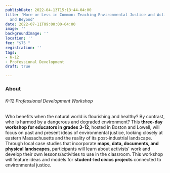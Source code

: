 ```yaml
---
publishDate: 2022-04-13T15:13:44-04:00
title: 'More or Less in Common: Teaching Environmental Justice and Activism in Massachusetts
  and Beyond'
date: 2022-07-11T09:00:00-04:00
image: ''
backgroundImage: ''
location: ''
fee: "$75 "
registration: ''
tags:
- K-12
- Professional Development
draft: true

---
```

### About

###### K-12 Professional Development Workshop 

Who benefits when the natural world is flourishing and healthy? By contrast, who is harmed by a dangerous and degraded environment? This **three-day workshop for educators in grades 3-12**, hosted in Boston and Lowell, will focus on past and present ideas of environmental justice, looking closely at eastern Massachusetts and the reality of its post-industrial landscape. Through local case studies that incorporate **maps, data, documents, and physical landscapes**, participants will learn about activists' work and develop their own lessons/activities to use in the classroom. This workshop will feature ideas and models for **student-led civics projects** connected to environmental justice.